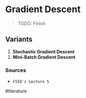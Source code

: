 # Gradient Descent

> TODO: Finish

## Variants
1. **Stochastic Gradient Descent**
2. **Mini-Batch Gradient Descent**

### Sources
- `CS50's Lecture 5`

#literature
